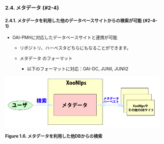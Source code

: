 ### 2.4. メタデータ {#2-4}

#### 2.4.1. メタデータを利用した他のデータベースサイトからの検索が可能 {#2-4-1}

*   OAI-PMHに対応したデータベースサイトと連携が可能

    *   リポジトリ、ハーベスタどちらにもなることができます。

    *   メタデータ のフォーマット

        *   以下のフォーマットに対応：OAI-DC, JUNII, JUNII2

![メタデータを利用した他DBからの検索](../../assets/overview06.png)

**Figure 1.6. メタデータを利用した他DBからの検索**